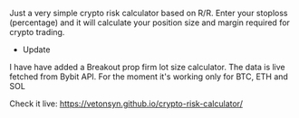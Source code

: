 Just a very simple crypto risk calculator based on R/R.
Enter your stoploss (percentage) and it will calculate your position size and margin required for crypto trading.

* Update

I have have added a Breakout prop firm lot size calculator. The data is live fetched from Bybit API.
For the moment it's working only for BTC, ETH and SOL


Check it live: https://vetonsyn.github.io/crypto-risk-calculator/

